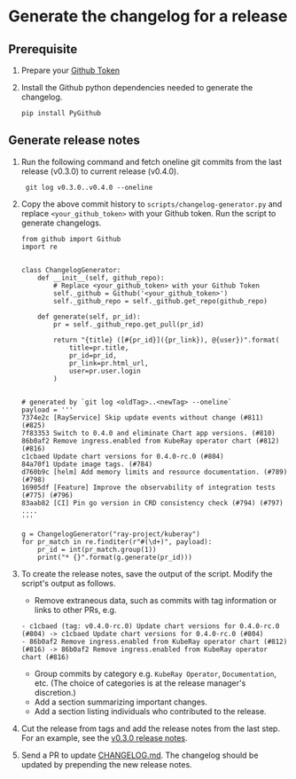 # Generate the changelog for a release

## Prerequisite

1. Prepare your [Github Token](https://docs.github.com/en/authentication/keeping-your-account-and-data-secure/creating-a-personal-access-token)

1. Install the Github python dependencies needed to generate the changelog.
    ```
    pip install PyGithub
    ```

## Generate release notes

1. Run the following command and fetch oneline git commits from the last release (v0.3.0) to current release (v0.4.0).

    ```
     git log v0.3.0..v0.4.0 --oneline
    ```

1. Copy the above commit history to `scripts/changelog-generator.py` and replace `<your_github_token>` with your Github token.
Run the script to generate changelogs.

    ```
    from github import Github
    import re
    
    
    class ChangelogGenerator:
        def __init__(self, github_repo):
            # Replace <your_github_token> with your Github Token
            self._github = Github('<your_github_token>')
            self._github_repo = self._github.get_repo(github_repo)
    
        def generate(self, pr_id):
            pr = self._github_repo.get_pull(pr_id)
    
            return "{title} ([#{pr_id}]({pr_link}), @{user})".format(
                title=pr.title,
                pr_id=pr_id,
                pr_link=pr.html_url,
                user=pr.user.login
            )
    
    
    # generated by `git log <oldTag>..<newTag> --oneline`
    payload = '''
    7374e2c [RayService] Skip update events without change (#811) (#825)
    7f83353 Switch to 0.4.0 and eliminate Chart app versions. (#810)
    86b0af2 Remove ingress.enabled from KubeRay operator chart (#812) (#816)
    c1cbaed Update chart versions for 0.4.0-rc.0 (#804)
    84a70f1 Update image tags. (#784)
    d760b9c [helm] Add memory limits and resource documentation. (#789) (#798)
    16905df [Feature] Improve the observability of integration tests (#775) (#796)
    83aab82 [CI] Pin go version in CRD consistency check (#794) (#797)
    ....
    '''

    g = ChangelogGenerator("ray-project/kuberay")
    for pr_match in re.finditer(r"#(\d+)", payload):
        pr_id = int(pr_match.group(1))
        print("* {}".format(g.generate(pr_id)))
    ```

1. To create the release notes, save the output of the script. Modify the script's output as follows.
    - Remove extraneous data, such as commits with tag information or links to other PRs, e.g.
    ```
    - c1cbaed (tag: v0.4.0-rc.0) Update chart versions for 0.4.0-rc.0 (#804) -> c1cbaed Update chart versions for 0.4.0-rc.0 (#804)
    - 86b0af2 Remove ingress.enabled from KubeRay operator chart (#812) (#816) -> 86b0af2 Remove ingress.enabled from KubeRay operator chart (#816)
    ```
    - Group commits by category e.g. `KubeRay Operator`, `Documentation`, etc. (The choice of categories is at the release manager's discretion.)
    - Add a section summarizing important changes.
    - Add a section listing individuals who contributed to the release.

1. Cut the release from tags and add the release notes from the last step. For an example, see the [v0.3.0 release notes](https://github.com/ray-project/kuberay/releases/tag/v0.3.0).

1. Send a PR to update [CHANGELOG.md](https://github.com/ray-project/kuberay/blob/master/CHANGELOG.md). The changelog should be updated by prepending the new release notes.
